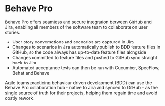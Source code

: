 # Behave Pro #

Behave Pro offers seamless and secure integration between GitHub and Jira, enabling all members of the software team to collaborate on user stories.

* User story conversations and scenarios are captured in Jira
* Changes to scenarios in Jira automatically publish to BDD feature files in GitHub, so the code always has up-to-date feature files alongside
* Changes committed to feature files and pushed to GitHub sync straight back to Jira
* Automated acceptance tests can then be run with Cucumber, SpecFlow, Behat and Behave

Agile teams practicing behaviour driven development (BDD) can use the Behave Pro collaboration hub - native to Jira and synced to GitHub - as the single source of truth for their projects, helping them regain time and avoid costly rework.

